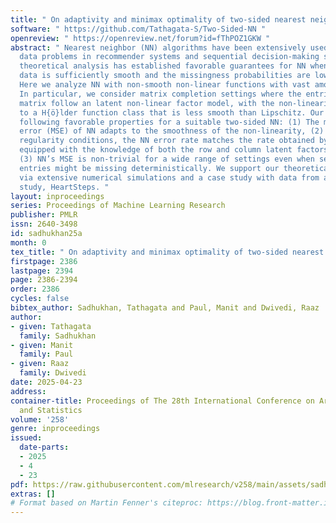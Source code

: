 ```yaml
---
title: " On adaptivity and minimax optimality of two-sided nearest neighbors "
software: " https://github.com/Tathagata-S/Two-Sided-NN "
openreview: " https://openreview.net/forum?id=fThPOZ1GKW "
abstract: " Nearest neighbor (NN) algorithms have been extensively used for missing
  data problems in recommender systems and sequential decision-making systems. Prior
  theoretical analysis has established favorable guarantees for NN when the underlying
  data is sufficiently smooth and the missingness probabilities are lower bounded.
  Here we analyze NN with non-smooth non-linear functions with vast amounts of missingness.
  In particular, we consider matrix completion settings where the entries of the underlying
  matrix follow an latent non-linear factor model, with the non-linearity belonging
  to a H{ö}lder function class that is less smooth than Lipschitz. Our results establish
  following favorable properties for a suitable two-sided NN: (1) The mean squared
  error (MSE) of NN adapts to the smoothness of the non-linearity, (2) under certain
  regularity conditions, the NN error rate matches the rate obtained by an oracle
  equipped with the knowledge of both the row and column latent factors, and finally
  (3) NN’s MSE is non-trivial for a wide range of settings even when several matrix
  entries might be missing deterministically. We support our theoretical findings
  via extensive numerical simulations and a case study with data from a mobile health
  study, HeartSteps. "
layout: inproceedings
series: Proceedings of Machine Learning Research
publisher: PMLR
issn: 2640-3498
id: sadhukhan25a
month: 0
tex_title: " On adaptivity and minimax optimality of two-sided nearest neighbors "
firstpage: 2386
lastpage: 2394
page: 2386-2394
order: 2386
cycles: false
bibtex_author: Sadhukhan, Tathagata and Paul, Manit and Dwivedi, Raaz
author:
- given: Tathagata
  family: Sadhukhan
- given: Manit
  family: Paul
- given: Raaz
  family: Dwivedi
date: 2025-04-23
address:
container-title: Proceedings of The 28th International Conference on Artificial Intelligence
  and Statistics
volume: '258'
genre: inproceedings
issued:
  date-parts:
  - 2025
  - 4
  - 23
pdf: https://raw.githubusercontent.com/mlresearch/v258/main/assets/sadhukhan25a/sadhukhan25a.pdf
extras: []
# Format based on Martin Fenner's citeproc: https://blog.front-matter.io/posts/citeproc-yaml-for-bibliographies/
---
```

